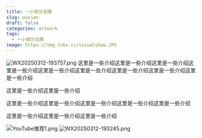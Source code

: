 ```yaml
---
title: 一小部分无限
slug: wuxian
draft: false
categories: artwork
tags:
  - 一小部分无限
image: https://img.inkx.cc/visualshow.JPG
---
```

![WX20250312-193757.png](https://img.inkx.cc/WX20250312-193757.png)
这里是一些介绍这里是一些介绍这里是一些介绍这里是一些介绍这里是一些介绍这里是一些介绍这里是一些介绍这里是一些介绍这里是一些介绍


这里是一些介绍这里是一些介绍

这里是一些介绍这里是一些介绍这里是一些介绍这里是一些介绍这里是一些介绍

这里是一些介绍这里是一些介绍这里是一些介绍

![YouTube推荐1.png](https://img.inkx.cc/YouTube%E6%8E%A8%E8%8D%901.png)
![WX20250312-193245.png](https://img.inkx.cc/WX20250312-193245.png)
